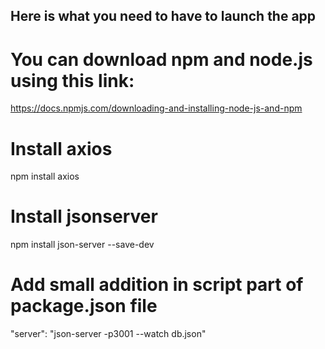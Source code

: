 ## Here is what you need to have to launch the app
# You can download npm and node.js using this link:
https://docs.npmjs.com/downloading-and-installing-node-js-and-npm

# Install axios
npm install axios

# Install jsonserver
npm install json-server --save-dev

# Add small addition in script part of package.json file
"server": "json-server -p3001 --watch db.json"